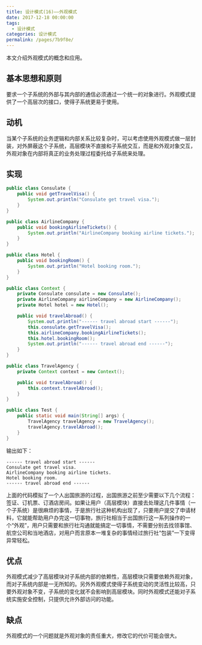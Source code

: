 ```yaml
---
title: 设计模式(16)——外观模式
date: 2017-12-18 00:00:00
tags: 
  - 设计模式
categories: 设计模式
permalink: /pages/7b9f8e/
---
```


本文介绍外观模式的概念和应用。

<!--more-->

## 基本思想和原则

要求一个子系统的外部与其内部的通信必须通过一个统一的对象进行。外观模式提供了一个高层次的接口，使得子系统更易于使用。

## 动机

当某个子系统的业务逻辑和内部关系比较复杂时，可以考虑使用外观模式做一层封装，对外屏蔽这个子系统，高层模块不直接和子系统交互，而是和外观对象交互，外观对象在内部将真正的业务处理过程委托给子系统来处理。

## 实现

```Java
public class Consulate {
    public void getTravelVisa() {
        System.out.println("Consulate get travel visa.");
    }
}

public class AirlineCompany {
    public void bookingAirlineTickets() {
        System.out.println("AirlineCompany booking airline tickets.");
    }
}

public class Hotel {
    public void bookingRoom() {
        System.out.println("Hotel booking room.");
    }
}

public class Context {
    private Consulate consulate = new Consulate();
    private AirlineCompany airlineCompany = new AirlineCompany();
    private Hotel hotel = new Hotel();

    public void travelAbroad() {
        System.out.println("------ travel abroad start ------");
        this.consulate.getTravelVisa();
        this.airlineCompany.bookingAirlineTickets();
        this.hotel.bookingRoom();
        System.out.println("------ travel abroad end ------");
    }
}

public class TravelAgency {
    private Context context = new Context();

    public void travelAbroad() {
        this.context.travelAbroad();
    }
}

public class Test {
    public static void main(String[] args) {
        TravelAgency travelAgency = new TravelAgency();
        travelAgency.travelAbroad();
    }
}
```

输出如下：

```plain
------ travel abroad start ------
Consulate get travel visa.
AirlineCompany booking airline tickets.
Hotel booking room.
------ travel abroad end ------
```

上面的代码模拟了一个人出国旅游的过程，出国旅游之前至少需要以下几个流程：签证、订机票、订酒店房间。如果让用户（高层模块）直接去处理这几件事情（一个子系统）是很麻烦的事情，于是旅行社这种机构出现了，只要用户提交了申请材料，它就能帮助用户办完这一切事物，旅行社相当于出国旅行这一系列操作的一个“外观”，用户只需要和旅行社沟通就能搞定一切事情，不需要分别去找领事馆、航空公司和当地酒店，对用户而言原本一堆复杂的事情经过旅行社“包装”一下变得异常轻松。

## 优点

外观模式减少了高层模块对子系统内部的依赖性，高层模块只需要依赖外观对象，而对子系统内部是一无所知的。另外外观模式使得子系统变动的灵活性比较高，只要外观对象不变，子系统的变化就不会影响到高层模块。同时外观模式还能对子系统实施安全控制，只提供允许外部访问的功能。

## 缺点

外观模式的一个问题就是外观对象的责任重大，修改它的代价可能会很大。
